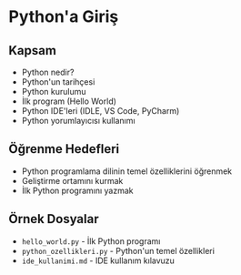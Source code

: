 # Python'a Giriş

## Kapsam
- Python nedir?
- Python'un tarihçesi
- Python kurulumu
- İlk program (Hello World)
- Python IDE'leri (IDLE, VS Code, PyCharm)
- Python yorumlayıcısı kullanımı

## Öğrenme Hedefleri
- Python programlama dilinin temel özelliklerini öğrenmek
- Geliştirme ortamını kurmak
- İlk Python programını yazmak

## Örnek Dosyalar
- `hello_world.py` - İlk Python programı
- `python_ozellikleri.py` - Python'un temel özellikleri
- `ide_kullanimi.md` - IDE kullanım kılavuzu